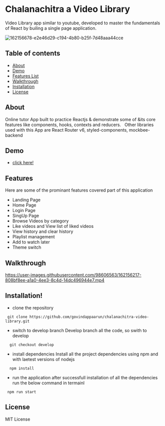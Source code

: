 # Chalanachitra a Video Library

Video Library app similar to youtube, developed to master the fundamentals of React by builing a single page application.

![162156678-e2e46d29-c194-4b80-b25f-7d48aaa44cce](https://user-images.githubusercontent.com/98606563/162157801-271091b7-cf47-43c3-aef1-c7c66c6ed56f.png)

## Table of contents

- [About](#about)
- [Demo](#demo)
- [Features List](#features)
- [Walkthrough](#walkthrough)
- [Installation](#installation)
- [License](#license)

## About

Online tutor App built to practice Reactjs & demonstrate some of &its core features like components, hooks, contexts and reducers.
&nbsp;
Other libraries used with this App are React Router v6, styled-components, mockbee-backend

## Demo

- [click here!](https://chalanachitra-react.netlify.app/)

## Features

Here are some of the prominant features covered part of this application

- Landing Page
- Home Page
- Login Page
- SingUp Page
- Browse Videos by category
- Like videos and View list of liked videos
- View history and clear history
- Playlist management
- Add to watch later
- Theme switch

## Walkthrough

https://user-images.githubusercontent.com/98606563/162156217-808bf8ee-a1a0-4ee3-8c4d-14dc496944e7.mp4

## Installation!


- clone the repository

```
 git clone https://github.com/govindappaarun/chalanachitra-video-library.git

```

- switch to develop branch
  Develop branch all the code, so swith to develop

```
  git checkout develop
```

- install dependencies
  Install all the project dependencies using npm and with laetest versions of nodejs

```
  npm install
```

- run the application
  after successfull installation of all the dependencies run the below command in termainl

```
 npm run start
```

## License

MIT License
